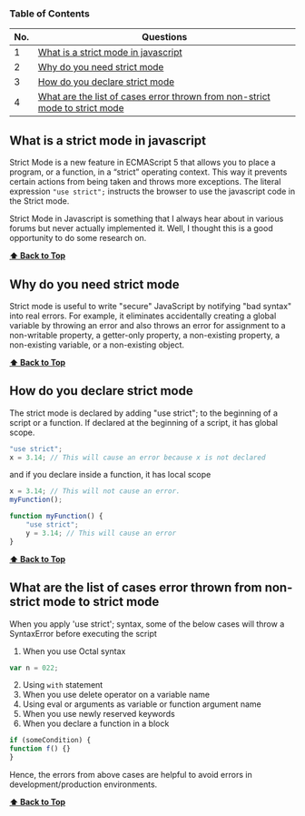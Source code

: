 ### Table of Contents

| No. | Questions                                                                                                                                                   |
| --- | ----------------------------------------------------------------------------------------------------------------------------------------------------------- |
| 1   | [What is a strict mode in javascript](#What-is-a-strict-mode-in-javascript)                                                                                 |
| 2   | [Why do you need strict mode](#Why-do-you-need-strict-mode)                                                                                                 |
| 3   | [How do you declare strict mode](#How-do-you-declare-strict-mode)                                                                                           |
| 4   | [What are the list of cases error thrown from non-strict mode to strict mode](#What-are-the-list-of-cases-error-thrown-from-non-strict-mode-to-strict-mode) |

### <h2>What is a strict mode in javascript</h2>


Strict Mode is a new feature in ECMAScript 5 that allows you to place a program, or a function, in a “strict” operating context. This way it prevents certain actions from being taken and throws more exceptions. The literal expression `"use strict";` instructs the browser to use the javascript code in the Strict mode.

Strict Mode in Javascript is something that I always hear about in various forums but never actually implemented it. Well, I thought this is a good opportunity to do some research on.

**[⬆ Back to Top](#table-of-contents)**

### <h2>Why do you need strict mode</h2>

Strict mode is useful to write "secure" JavaScript by notifying "bad syntax" into real errors. For example, it eliminates accidentally creating a global variable by throwing an error and also throws an error for assignment to a non-writable property, a getter-only property, a non-existing property, a non-existing variable, or a non-existing object.

**[⬆ Back to Top](#table-of-contents)**

### <h2>How do you declare strict mode</h2>

The strict mode is declared by adding "use strict"; to the beginning of a script or a function.
If declared at the beginning of a script, it has global scope.

```javascript
"use strict";
x = 3.14; // This will cause an error because x is not declared
```

and if you declare inside a function, it has local scope

```javascript
x = 3.14; // This will not cause an error.
myFunction();

function myFunction() {
    "use strict";
    y = 3.14; // This will cause an error
}
```

**[⬆ Back to Top](#table-of-contents)**

### <h2>What are the list of cases error thrown from non-strict mode to strict mode</h2>

When you apply 'use strict'; syntax, some of the below cases will throw a SyntaxError before executing the script

1. When you use Octal syntax

```javascript
var n = 022;
```

2. Using `with` statement </br>
3. When you use delete operator on a variable name </br>
4. Using eval or arguments as variable or function argument name </br>
5. When you use newly reserved keywords </br>
6. When you declare a function in a block </br>

```javascript
if (someCondition) {
function f() {}
}
```

Hence, the errors from above cases are helpful to avoid errors in development/production environments.

**[⬆ Back to Top](#table-of-contents)**